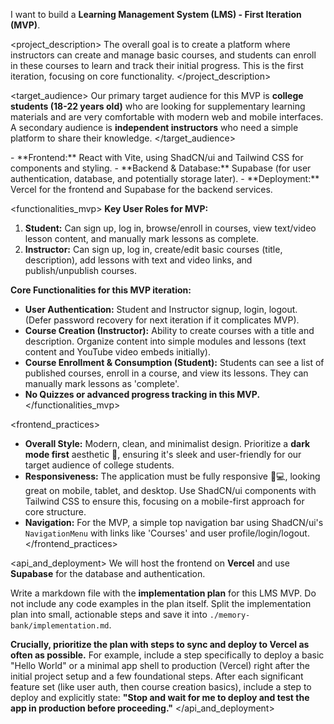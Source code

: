 I want to build a **Learning Management System (LMS) - First Iteration (MVP)**.

<!-- General Project Description -->
<project_description>
The overall goal is to create a platform where instructors can create and manage basic courses, and students can enroll in these courses to learn and track their initial progress. This is the first iteration, focusing on core functionality.
</project_description>

<!-- Target Audience -->
<target_audience>
Our primary target audience for this MVP is **college students (18-22 years old)** who are looking for supplementary learning materials and are very comfortable with modern web and mobile interfaces. A secondary audience is **independent instructors** who need a simple platform to share their knowledge.
</target_audience>

<!-- Technologies -->
<technologies>
- **Frontend:** React with Vite, using ShadCN/ui and Tailwind CSS for components and styling. <!-- VRSS Stack -->
- **Backend & Database:** Supabase (for user authentication, database, and potentially storage later).
- **Deployment:** Vercel for the frontend and Supabase for the backend services.
</technologies>

<!-- Functionality Description - MVP -->
<functionalities_mvp>
**Key User Roles for MVP:**
1.  **Student:** Can sign up, log in, browse/enroll in courses, view text/video lesson content, and manually mark lessons as complete.
2.  **Instructor:** Can sign up, log in, create/edit basic courses (title, description), add lessons with text and video links, and publish/unpublish courses.

**Core Functionalities for this MVP iteration:**
*   **User Authentication:** Student and Instructor signup, login, logout. (Defer password recovery for next iteration if it complicates MVP).
*   **Course Creation (Instructor):** Ability to create courses with a title and description. Organize content into simple modules and lessons (text content and YouTube video embeds initially).
*   **Course Enrollment & Consumption (Student):** Students can see a list of published courses, enroll in a course, and view its lessons. They can manually mark lessons as 'complete'.
*   **No Quizzes or advanced progress tracking in this MVP.** <!-- Explicitly deferring features -->
</functionalities_mvp>

<!-- Front-end Best Practices -->
<frontend_practices>
- **Overall Style:** Modern, clean, and minimalist design. Prioritize a **dark mode first** aesthetic 🌙, ensuring it's sleek and user-friendly for our target audience of college students.
- **Responsiveness:** The application must be fully responsive 📱💻, looking great on mobile, tablet, and desktop. Use ShadCN/ui components with Tailwind CSS to ensure this, focusing on a mobile-first approach for core structure.
- **Navigation:** For the MVP, a simple top navigation bar using ShadCN/ui's `NavigationMenu` with links like 'Courses' and user profile/login/logout.
</frontend_practices>

<!-- API and Deployment Strategy -->
<api_and_deployment>
We will host the frontend on **Vercel** and use **Supabase** for the database and authentication.

Write a markdown file with the **implementation plan** for this LMS MVP. Do not include any code examples in the plan itself. Split the implementation plan into small, actionable steps and save it into `./memory-bank/implementation.md`.

**Crucially, prioritize the plan with steps to sync and deploy to Vercel as often as possible.** For example, include a step specifically to deploy a basic "Hello World" or a minimal app shell to production (Vercel) right after the initial project setup and a few foundational steps. After each significant feature set (like user auth, then course creation basics), include a step to deploy and explicitly state: **"Stop and wait for me to deploy and test the app in production before proceeding."** <!-- This ensures iterative feedback and reduces risk -->
</api_and_deployment>